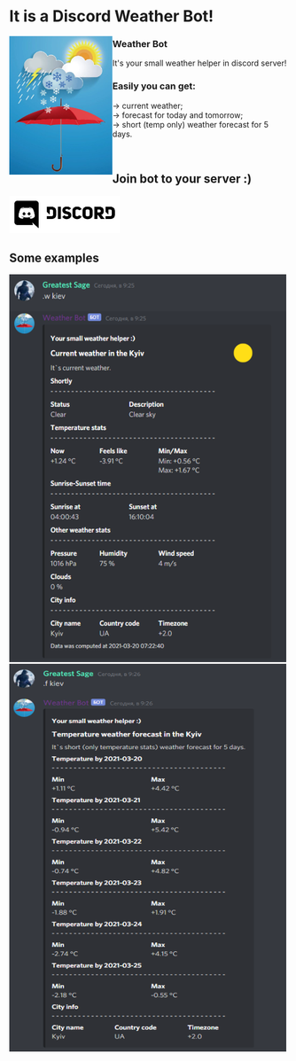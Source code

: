 <!-- styles -->
<!-- <link href="sources/styles/style.css" rel="stylesheet"> -->

<!-- main -->
# It is a Discord Weather Bot!

<img src="sources/img/bot_logo.jpg" alt="Bot Logo" align="left" height="250px">

### Weather Bot

<p>It's your small weather helper in discord server!</p>

### Easily you can get:

→ current weather;  
→ forecast for today and tomorrow;  
→ short (temp only) weather forecast for 5 days.


<br>

## Join bot to your server :)

<a href="https://discord.com/api/oauth2/authorize?client_id=819907445505130496&permissions=0&scope=bot">
	<img src="sources/img/discord_logo.png" alt="Discord Logo" width="200px">
</a>

## Some examples

<img src="sources/img/example_1.png" alt="Example" width="500px" height="700px">
<img src="sources/img/example_2.png" alt="Example" width="500px" height="700px">